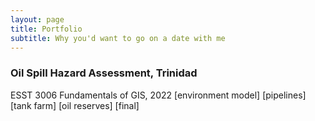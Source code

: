 ```yaml
---
layout: page
title: Portfolio
subtitle: Why you'd want to go on a date with me
---
```


### Oil Spill Hazard Assessment, Trinidad
ESST 3006 Fundamentals of GIS, 2022
[environment model]
[pipelines]
[tank farm]
[oil reserves]
[final]

